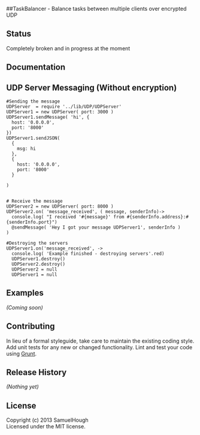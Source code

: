 ##TaskBalancer -
  Balance tasks between multiple clients over encrypted UDP

## Status
Completely broken and in progress at the moment


## Documentation

UDP Server Messaging (Without encryption)
--------------------
    #Sending the message
    UDPServer  = require '../lib/UDP/UDPServer'
    UDPServer1 = new UDPServer( port: 3000 )
    UDPServer1.sendMessage( 'hi', { 
      host: '0.0.0.0',
      port: '8000' 
    })
    UDPServer1.sendJSON(
      { 
        msg: hi 
      }, 
      { 
        host: '0.0.0.0',
        port: '8000' 
      }

    )


    # Receive the message
    UDPServer2 = new UDPServer( port: 8000 )
    UDPServer2.on( 'message_received', ( message, senderInfo)->
      console.log( "I received '#{message}' from #{senderInfo.address}:#{senderInfo.port}")
      @sendMessage( 'Hey I got your message UDPServer1', senderInfo )
    )

    #Destroying the servers
    UDPServer1.on('message_received', ->
      console.log( 'Example finished - destroying servers'.red)
      UDPServer1.destroy()
      UDPServer2.destroy()
      UDPServer2 = null
      UDPServer1 = null


## Examples
_(Coming soon)_

## Contributing
In lieu of a formal styleguide, take care to maintain the existing coding style. Add unit tests for any new or changed functionality. Lint and test your code using [Grunt](http://gruntjs.com/).

## Release History
_(Nothing yet)_

## License
Copyright (c) 2013 SamuelHough  
Licensed under the MIT license.
